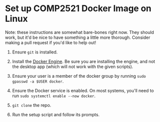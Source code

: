 # Set up COMP2521 Docker Image on Linux

Note: these instructions are somewhat bare-bones right now. They should work,
but it'd be nice to have something a little more thorough. Consider making a
pull request if you'd like to help out!

1. Ensure `git` is installed.

2. Install the [Docker Engine](https://docs.docker.com/engine/install/#supported-platforms).
   Be sure you are installing the engine, and not the desktop app (which will
   not work with the given scripts).

3. Ensure your user is a member of the docker group by running
   `sudo gpasswd -a $USER docker`.

4. Ensure the Docker service is enabled. On most systems, you'll need to run
   `sudo systemctl enable --now docker`.

5. `git clone` the repo.

6. Run the setup script and follow its prompts.
